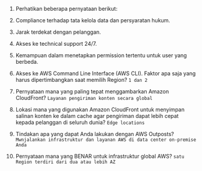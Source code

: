 1. Perhatikan beberapa pernyataan berikut:
  1. Compliance terhadap tata kelola data dan persyaratan hukum.
  2. Jarak terdekat dengan pelanggan.
  3. Akses ke technical support 24/7.
  4. Kemampuan dalam menetapkan permission tertentu untuk user yang berbeda.
  5. Akses ke AWS Command Line Interface (AWS CLI).
Faktor apa saja yang harus dipertimbangkan saat memilih Region? `1 dan 2`

2. Pernyataan mana yang paling tepat menggambarkan Amazon CloudFront? `Layanan pengiriman konten secara global`

3. Lokasi mana yang digunakan Amazon CloudFront untuk menyimpan salinan konten ke dalam cache agar pengiriman dapat lebih cepat kepada pelanggan di seluruh dunia? `Edge locations`

4. Tindakan apa yang dapat Anda lakukan dengan AWS Outposts? `Mwnjalankan infrastruktur dan layanan AWS di data center on-premise Anda`
5. Pernyataan mana yang BENAR untuk infrastruktur global AWS? `satu Region terdiri dari dua atau lebih AZ`